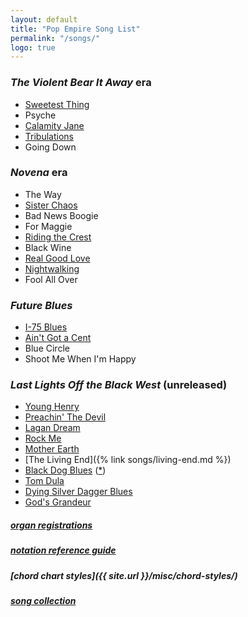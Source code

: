```yaml
---
layout: default
title: "Pop Empire Song List"
permalink: "/songs/"
logo: true
---
```


### *The Violent Bear It Away* era ###

 + [Sweetest Thing](sweetest-thing.txt)
 + Psyche
 + [Calamity Jane](calamity-jane)
 + [Tribulations](tribulations)
 + Going Down

### *Novena* era ###

 + The Way
 + [Sister Chaos](sister-chaos.txt)
 + Bad News Boogie
 + For Maggie
 + [Riding the Crest](RIDING%20THE%20CREST.txt)
 + Black Wine
 + [Real Good Love](real-good-love)
 + [Nightwalking](/songs/nightwalking/)
 + Fool All Over

### *Future Blues* ###

 + [I-75 Blues](i-75-blues)
 + [Ain't Got a Cent](aint-got-a-cent)
 + Blue Circle
 + Shoot Me When I'm Happy

### *Last Lights Off the Black West* (unreleased) ###

 + [Young Henry](young-henry)
 + [Preachin' The Devil](preachin-the-devil)
 + [Lagan Dream](LAGAN%20DREAM.txt)
 + [Rock Me](rock-me)
 + [Mother Earth](mother-earth)
 + [The Living End]({% link songs/living-end.md %})
 + [Black Dog Blues](/songs/black-dog/) ([*](/songs/black-dog-alt/))
 + [Tom Dula](tom-dula)
 + [Dying Silver Dagger Blues](silver-dagger.txt)
 + [God's Grandeur](gods-grandeur)

##### [organ registrations](../misc/hammond-reg-llotbw.html)  
##### [notation reference guide](reference)
##### [chord chart styles]({{ site.url }}/misc/chord-styles/)
##### [song collection](collection)